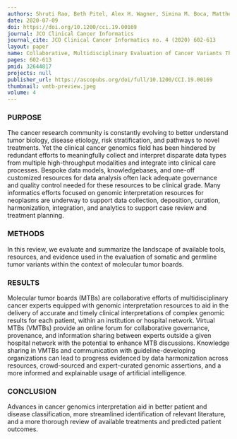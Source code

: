 ```yaml
---
authors: Shruti Rao, Beth Pitel, Alex H. Wagner, Simina M. Boca, Matthew McCoy, Ian King, Samir Gupta,  Ben Ho Park, Jeremy L. Warner, James Chen, Peter K. Rogan, Debyani Chakravarty, Malachi Griffith, Obi L. Griffith, and Subha Madhavan
date: 2020-07-09
doi: https://doi.org/10.1200/cci.19.00169
journal: JCO Clinical Cancer Informatics
journal_cite: JCO Clinical Cancer Informatics no. 4 (2020) 602-613
layout: paper
name: Collaborative, Multidisciplinary Evaluation of Cancer Variants Through Virtual Molecular Tumor Boards Informs Local Clinical Practices
pages: 602-613
pmid: 32644817
projects: null
publisher_url: https://ascopubs.org/doi/full/10.1200/CCI.19.00169
thumbnail: vmtb-preview.jpeg
volume: 4
---
```

### PURPOSE

The cancer research community is constantly evolving to better understand tumor biology, disease etiology, risk stratification, and pathways to novel treatments. Yet the clinical cancer genomics field has been hindered by redundant efforts to meaningfully collect and interpret disparate data types from multiple high-throughput modalities and integrate into clinical care processes. Bespoke data models, knowledgebases, and one-off customized resources for data analysis often lack adequate governance and quality control needed for these resources to be clinical grade. Many informatics efforts focused on genomic interpretation resources for neoplasms are underway to support data collection, deposition, curation, harmonization, integration, and analytics to support case review and treatment planning.

### METHODS

In this review, we evaluate and summarize the landscape of available tools, resources, and evidence used in the evaluation of somatic and germline tumor variants within the context of molecular tumor boards.

### RESULTS

Molecular tumor boards (MTBs) are collaborative efforts of multidisciplinary cancer experts equipped with genomic interpretation resources to aid in the delivery of accurate and timely clinical interpretations of complex genomic results for each patient, within an institution or hospital network. Virtual MTBs (VMTBs) provide an online forum for collaborative governance, provenance, and information sharing between experts outside a given hospital network with the potential to enhance MTB discussions. Knowledge sharing in VMTBs and communication with guideline-developing organizations can lead to progress evidenced by data harmonization across resources, crowd-sourced and expert-curated genomic assertions, and a more informed and explainable usage of artificial intelligence.

### CONCLUSION

Advances in cancer genomics interpretation aid in better patient and disease classification, more streamlined identification of relevant literature, and a more thorough review of available treatments and predicted patient outcomes.

